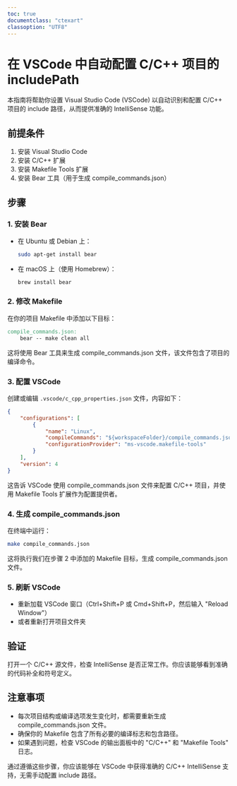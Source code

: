 ```yaml
---
toc: true
documentclass: "ctexart"
classoption: "UTF8"
---
```


# 在 VSCode 中自动配置 C/C++ 项目的 includePath

本指南将帮助你设置 Visual Studio Code (VSCode) 以自动识别和配置 C/C++ 项目的 include 路径，从而提供准确的 IntelliSense 功能。

## 前提条件

1. 安装 Visual Studio Code
2. 安装 C/C++ 扩展
3. 安装 Makefile Tools 扩展
4. 安装 Bear 工具（用于生成 compile_commands.json）

## 步骤

### 1. 安装 Bear

- 在 Ubuntu 或 Debian 上：

  ```bash
  sudo apt-get install bear
  ```

- 在 macOS 上（使用 Homebrew）：

  ```bash
  brew install bear
  ```

### 2. 修改 Makefile

在你的项目 Makefile 中添加以下目标：

```makefile
compile_commands.json:
    bear -- make clean all
```

这将使用 Bear 工具来生成 compile_commands.json 文件，该文件包含了项目的编译命令。

### 3. 配置 VSCode

创建或编辑 `.vscode/c_cpp_properties.json` 文件，内容如下：

```json
{
    "configurations": [
        {
            "name": "Linux",
            "compileCommands": "${workspaceFolder}/compile_commands.json",
            "configurationProvider": "ms-vscode.makefile-tools"
        }
    ],
    "version": 4
}
```

这告诉 VSCode 使用 compile_commands.json 文件来配置 C/C++ 项目，并使用 Makefile Tools 扩展作为配置提供者。

### 4. 生成 compile_commands.json

在终端中运行：

```bash
make compile_commands.json
```

这将执行我们在步骤 2 中添加的 Makefile 目标，生成 compile_commands.json 文件。

### 5. 刷新 VSCode

- 重新加载 VSCode 窗口（Ctrl+Shift+P 或 Cmd+Shift+P，然后输入 "Reload Window"）
- 或者重新打开项目文件夹

## 验证

打开一个 C/C++ 源文件，检查 IntelliSense 是否正常工作。你应该能够看到准确的代码补全和符号定义。

## 注意事项

- 每次项目结构或编译选项发生变化时，都需要重新生成 compile_commands.json 文件。
- 确保你的 Makefile 包含了所有必要的编译标志和包含路径。
- 如果遇到问题，检查 VSCode 的输出面板中的 "C/C++" 和 "Makefile Tools" 日志。

通过遵循这些步骤，你应该能够在 VSCode 中获得准确的 C/C++ IntelliSense 支持，无需手动配置 include 路径。
